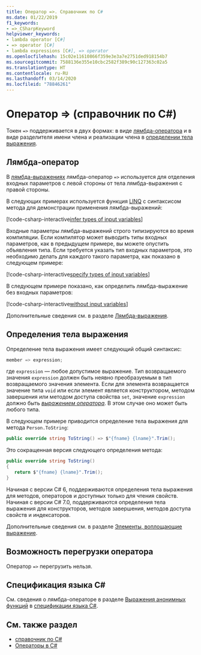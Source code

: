 ```yaml
---
title: Оператор =>. Справочник по C#
ms.date: 01/22/2019
f1_keywords:
- =>_CSharpKeyword
helpviewer_keywords:
- lambda operator [C#]
- => operator [C#]
- lambda expressions [C#], => operator
ms.openlocfilehash: 15c02e11610866f359e3e3a7e2751ded918154b7
ms.sourcegitcommit: 7588136e355e10cbc2582f389c90c127363c02a5
ms.translationtype: HT
ms.contentlocale: ru-RU
ms.lasthandoff: 03/14/2020
ms.locfileid: "78846261"
---
```

# <a name="-operator-c-reference"></a>Оператор => (справочник по C#)

Токен `=>` поддерживается в двух формах: в виде [лямбда-оператора](#lambda-operator) и в виде разделителя имени члена и реализации члена в [определении тела выражения](#expression-body-definition).

## <a name="lambda-operator"></a>Лямбда-оператор

В [лямбда-выражениях](../../programming-guide/statements-expressions-operators/lambda-expressions.md) лямбда-оператор `=>` используется для отделения входных параметров с левой стороны от тела лямбда-выражения с правой стороны.

В следующих примерах используется функция [LINQ](../../programming-guide/concepts/linq/index.md) с синтаксисом метода для демонстрации применения лямбда-выражений:

[!code-csharp-interactive[infer types of input variables](snippets/LambdaOperator.cs#InferredTypes)]

Входные параметры лямбда-выражений строго типизируются во время компиляции. Если компилятор может выводить типы входных параметров, как в предыдущем примере, вы можете опустить объявления типа. Если требуется указать тип входных параметров, это необходимо делать для каждого такого параметра, как показано в следующем примере:

[!code-csharp-interactive[specify types of input variables](snippets/LambdaOperator.cs#ExplicitTypes)]

В следующем примере показано, как определить лямбда-выражение без входных параметров:

[!code-csharp-interactive[without input variables](snippets/LambdaOperator.cs#WithoutInput)]

Дополнительные сведения см. в разделе [Лямбда-выражения](../../programming-guide/statements-expressions-operators/lambda-expressions.md).

## <a name="expression-body-definition"></a>Определения тела выражения

Определение тела выражения имеет следующий общий синтаксис:

```csharp
member => expression;
```

где `expression` — любое допустимое выражение. Тип возвращаемого значения `expression` должен быть неявно преобразуемым в тип возвращаемого значения элемента. Если для элемента возвращается значение типа `void` или если элемент является конструктором, методом завершения или методом доступа свойства `set`, значение `expression` должно быть [*выражением оператора*](~/_csharplang/spec/statements.md#expression-statements). В этом случае оно может быть любого типа.

В следующем примере приводится определение тела выражения для метода `Person.ToString`:

```csharp
public override string ToString() => $"{fname} {lname}".Trim();
```

Это сокращенная версия следующего определения метода:

```csharp
public override string ToString()
{
   return $"{fname} {lname}".Trim();
}
```

Начиная с версии C# 6, поддерживаются определения тела выражения для методов, операторов и доступных только для чтения свойств. Начиная с версии C# 7.0, поддерживаются определения тела выражения для конструкторов, методов завершения, методов доступа свойств и индексаторов.

Дополнительные сведения см. в разделе [Элементы, воплощающие выражение](../../programming-guide/statements-expressions-operators/expression-bodied-members.md).

## <a name="operator-overloadability"></a>Возможность перегрузки оператора

Оператор `=>` перегрузить нельзя.

## <a name="c-language-specification"></a>Спецификация языка C#

См. сведения о лямбда-операторе в разделе [Выражения анонимных функций](~/_csharplang/spec/expressions.md#anonymous-function-expressions) в [спецификации языка C#](~/_csharplang/spec/introduction.md).

## <a name="see-also"></a>См. также раздел

- [справочник по C#](../index.md)
- [Операторы в C#](index.md)
